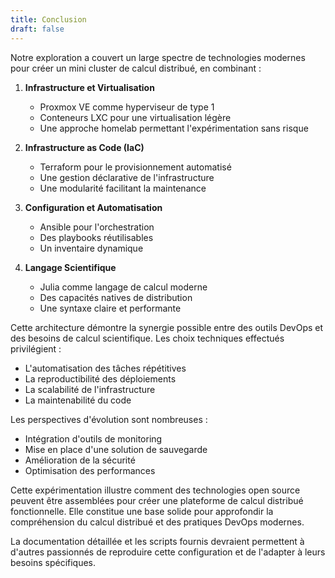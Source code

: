 ```yaml
---
title: Conclusion
draft: false
---
```

Notre exploration a couvert un large spectre de technologies modernes pour créer un mini cluster de calcul distribué, en combinant :

1. **Infrastructure et Virtualisation**
   - Proxmox VE comme hyperviseur de type 1
   - Conteneurs LXC pour une virtualisation légère
   - Une approche homelab permettant l'expérimentation sans risque

2. **Infrastructure as Code (IaC)**
   - Terraform pour le provisionnement automatisé
   - Une gestion déclarative de l'infrastructure
   - Une modularité facilitant la maintenance

3. **Configuration et Automatisation**
   - Ansible pour l'orchestration
   - Des playbooks réutilisables
   - Un inventaire dynamique

4. **Langage Scientifique**
   - Julia comme langage de calcul moderne
   - Des capacités natives de distribution
   - Une syntaxe claire et performante

Cette architecture démontre la synergie possible entre des outils DevOps et des besoins de calcul scientifique. Les choix techniques effectués privilégient :
- L'automatisation des tâches répétitives
- La reproductibilité des déploiements
- La scalabilité de l'infrastructure
- La maintenabilité du code

Les perspectives d'évolution sont nombreuses :
- Intégration d'outils de monitoring
- Mise en place d'une solution de sauvegarde
- Amélioration de la sécurité
- Optimisation des performances

Cette expérimentation illustre comment des technologies open source peuvent être assemblées pour créer une plateforme de calcul distribué fonctionnelle. Elle constitue une base solide pour approfondir la compréhension du calcul distribué et des pratiques DevOps modernes.

La documentation détaillée et les scripts fournis devraient permettent à d'autres passionnés de reproduire cette configuration et de l'adapter à leurs besoins spécifiques.
